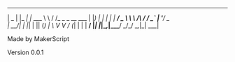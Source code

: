  ____  _       _         __        __             
|  _ \| |_   _| |_ ___   \ \      / /_ _ _ __ ___ 
| |_) | | | | | __/ _ \   \ \ /\ / / _` | '__/ _ \
|  __/| | |_| | || (_) |   \ V  V / (_| | | |  __/
|_|   |_|\__,_|\__\___/     \_/\_/ \__,_|_|  \___|

Made by MakerScript

Version 0.0.1
